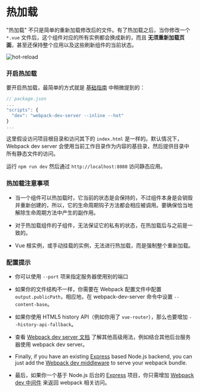# 热加载

"热加载" 不只是简单的重新加载修改后的文件。有了热加载之后，当你修改一个 `*.vue` 文件后，这个组件对应的所有实例都会换成新的，而且 **无须重新加载页面**，甚至还保持整个应用以及这些刷新组件的当前状态。

![hot-reload](http://blog.evanyou.me/images/vue-hot.gif)

### 开启热加载

要开启热加载，最简单的方式就是 [基础指南](../start/tutorial.md) 中稍微提到的：

``` js
// package.json
...
"scripts": {
  "dev": "webpack-dev-server --inline --hot"
}
...
```

这里假设访问项目根目录和访问其下的 `index.html` 是一样的。默认情况下，Webpack dev server 会使用当前工作目录作为内容的基目录，然后提供目录中所有静态文件的访问。

运行 `npm run dev` 然后通过 `http://localhost:8080` 访问静态应用。

### 热加载注意事项

- 当一个组件可以热加载时，它当前的状态是会保持的，不过组件本身是会销毁并重新创建的，所以，它的生命周期钩子方法都会相应被调用。要确保恰当地解除生命周期方法中产生的副作用。

- 对于热加载组件的子组件，无法保证它的私有的状态，在热加载后与之前是一致的。

- Vue 根实例，或手动挂载的实例，无法进行热加载，而是强制整个重新加载。

### 配置提示

- 你可以使用 `--port` 项来指定服务器使用别的端口

- 如果你的文件结构不一样，你需要在 Webpack 配置文件中配置 `output.publicPath`，相应地，在 webpack-dev-server 命令中设置 `--content-base`。

- 如果你使用 HTML5 history API（例如你用了 `vue-router`），那么也要增加 `--history-api-fallback`。

- 查看 [Webpack dev server 文档](https://webpack.github.io/docs/webpack-dev-server.html) 了解其他高级用法，例如结合其他后台服务器使用 webpack dev server。

- Finally, if you have an existing [Express](http://expressjs.com/en/index.html) based Node.js backend, you can just add the [Webpack dev middleware](https://webpack.github.io/docs/webpack-dev-middleware.html) to serve your webpack bundle.
- 最后，如果你一个基于 Node.js 后台的 [Express](http://expressjs.com/en/index.html) 项目，你只需增加 [Webpack dev 中间件](https://webpack.github.io/docs/webpack-dev-middleware.html) 来返回 webpack 相关访问。